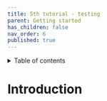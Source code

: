 ```yaml
---
title: 5th tutorial - testing
parent: Getting started
has_children: false
nav_order: 6
published: true
---
```


<details markdown="block">
  <summary>
    Table of contents
  </summary>
  {: .text-delta }
1. TOC
{:toc}
</details>

# Introduction